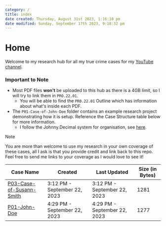```yaml
---
category: /
title: index
date created: Thursday, August 31st 2023, 1:16:10 pm
date modified: Sunday, September 17th 2023, 9:18:32 pm
---
```

# Home

Welcome to my research hub for all my true crime cases for my [YouTube channel](https://youtube.com/itsjoshuamiles).

### Important to Note

- Most PDF files **won't** be uploaded to this hub as there is a 4GB limit, so I will try to link them in `PRO.22.01`.
	- You will be able to find the `PR0.22.01` Outline which has information about what's inside each PDF.
- The `P01-Case-of-John-Doe` folder contains an example research project demonstrating how it is setup. Reference the Case Structure table below for more information.
	- I follow the Johnny.Decimal system for organisation, see [here](https://johnnydecimal.com/).

> [!NOTE]  
> You are more than welcome to use my research in your own coverage of these cases, all I ask is that you provide credit and link back to this repo. Feel free to send me links to your coverage as I would love to see it!

| Case Name                                                    | Created                      | Last Updated                 | Size (in Bytes) |
| ------------------------------------------------------------ | ---------------------------- | ---------------------------- | --------------- |
| [P03-Case-of-Susann-Smith](Cases/P03-Case-of-Susann-Smith.md) | 3:12 PM - September 22, 2023 | 3:12 PM - September 22, 2023 | 1281            |
| [P01-John-Doe](Cases/P01-John-Doe.md)                         | 4:29 PM - September 22, 2023 | 4:29 PM - September 22, 2023 | 1277            |

